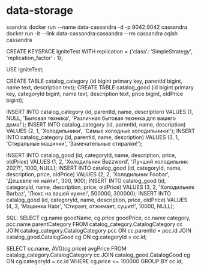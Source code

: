 # data-storage
ssandra:</h3>
docker run --name data-cassandra -d -p 9042:9042 cassandra
docker run -it --link data-cassandra:cassandra --rm cassandra cqlsh cassandra

CREATE KEYSPACE IgniteTest WITH replication = {'class': 'SimpleStrategy', 'replication_factor' : 1};

USE IgniteTest;

CREATE TABLE catalog_category (id bigint primary key, parentId bigint, name text, description text);
CREATE TABLE catalog_good (id bigint primary key, categoryId bigint, name text, description text, price bigint, oldPrice bigint);

INSERT INTO catalog_category (id, parentId, name, description) VALUES (1, NULL, 'Бытовая техника', 'Различная бытовая техника для вашего дома!');
INSERT INTO catalog_category (id, parentId, name, description) VALUES (2, 1, 'Холодильники', 'Самые холодные холодильники!');
INSERT INTO catalog_category (id, parentId, name, description) VALUES (3, 1, 'Стиральные машинки', 'Замечательные стиралки!');

INSERT INTO catalog_good (id, categoryId, name, description, price, oldPrice) VALUES (1, 2, 'Холодильник Buzzword', 'Лучший холодильник 2027!', 1000, NULL);
INSERT INTO catalog_good (id, categoryId, name, description, price, oldPrice) VALUES (2, 2, 'Холодильник Foobar', 'Дешевле не найти!', 300, 900);
INSERT INTO catalog_good (id, categoryId, name, description, price, oldPrice) VALUES (3, 2, 'Холодильник Barbaz', 'Люкс на вашей кухне!', 500000, 300000);
INSERT INTO catalog_good (id, categoryId, name, description, price, oldPrice) VALUES (4, 3, 'Машинка Habr', 'Стирает, отжимает, сушит!', 10000, NULL);

SQL:
SELECT cg.name goodName, cg.price goodPrice, cc.name category, pcc.name parentCategory
FROM catalog_category.CatalogCategory cc
  JOIN catalog_category.CatalogCategory pcc
  ON cc.parentId = pcc.id
  JOIN catalog_good.CatalogGood cg
  ON cg.categoryId = cc.id;
  
SELECT cc.name, AVG(cg.price) avgPrice
FROM catalog_category.CatalogCategory cc
  JOIN catalog_good.CatalogGood cg
  ON cg.categoryId = cc.id
WHERE cg.price <= 100000
GROUP BY cc.id;  